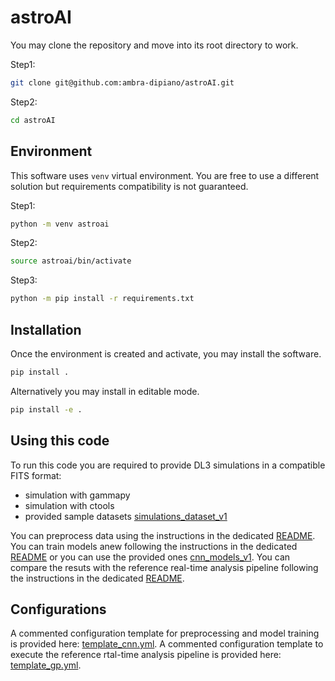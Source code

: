 # astroAI

You may clone the repository and move into its root directory to work.

Step1:
```bash
git clone git@github.com:ambra-dipiano/astroAI.git
```

Step2:
```bash
cd astroAI
```

## Environment

This software uses `venv` virtual environment. You are free to use a different solution but requirements compatibility is not guaranteed. 

Step1: 
```bash 
python -m venv astroai
```
Step2: 
```bash
source astroai/bin/activate
```
Step3:
```bash
python -m pip install -r requirements.txt
```

## Installation

Once the environment is created and activate, you may install the software.

```bash
pip install .
```

Alternatively you may install in editable mode.

```bash
pip install -e .
```

## Using this code

To run this code you are required to provide DL3 simulations in a compatible FITS format:
- simulation with gammapy
- simulation with ctools
- provided sample datasets [simulations_dataset_v1](https://zenodo.org/)

You can preprocess data using the instructions in the dedicated [README](./astroai/tools/README.md).
You can train models anew following the instructions in the dedicated [README]([./astroai/models/README.md) or you can use the provided ones [cnn_models_v1](https://zenodo.org/).
You can compare the resuts with the reference real-time analysis pipeline following the instructions in the dedicated [README](./astroai/pipes/README.md).

## Configurations

A commented configuration template for preprocessing and model training is provided here: [template_cnn.yml](./astroai/conf/template_cnn.yml).
A commented configuration template to execute the reference rtal-time analysis pipeline is provided here: [template_gp.yml](./astroai/conf/template_gp.yml).
